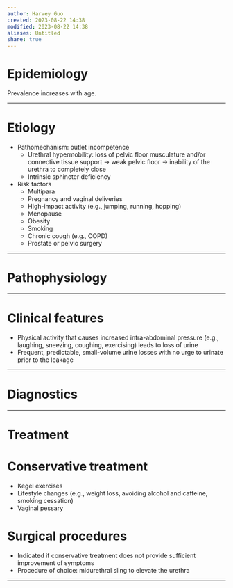 ```yaml
---
author: Harvey Guo
created: 2023-08-22 14:38
modified: 2023-08-22 14:38
aliases: Untitled
share: true
---
```


# Epidemiology
Prevalence increases with age.

---
# Etiology
- Pathomechanism: outlet incompetence
	- Urethral hypermobility: loss of pelvic floor musculature and/or connective tissue support → weak pelvic floor → inability of the urethra to completely close
	- Intrinsic sphincter deficiency
- Risk factors
	- Multipara
	- Pregnancy and vaginal deliveries 
	- High-impact activity (e.g., jumping, running, hopping)
	- Menopause
	- Obesity
	- Smoking
	- Chronic cough (e.g., COPD)
	- Prostate or pelvic surgery

---
# Pathophysiology


---
# Clinical features
- Physical activity that causes increased intra-abdominal pressure (e.g., laughing, sneezing, coughing, exercising) leads to loss of urine
- Frequent, predictable, small-volume urine losses with no urge to urinate prior to the leakage

---
# Diagnostics


---
# Treatment
# Conservative treatment
- Kegel exercises 
- Lifestyle changes (e.g., weight loss, avoiding alcohol and caffeine, smoking cessation)
- Vaginal pessary
# Surgical procedures
- Indicated if conservative treatment does not provide sufficient improvement of symptoms
- Procedure of choice: midurethral sling to elevate the urethra

---
